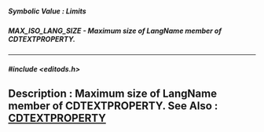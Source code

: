 ##### Symbolic Value : Limits
##### MAX_ISO_LANG_SIZE - Maximum size of LangName member of CDTEXTPROPERTY.
---
##### #include <editods.h>
**Description :**
Maximum size of LangName member of CDTEXTPROPERTY.
**See Also :**
[CDTEXTPROPERTY](D:/md_files/CDTEXTPROPERTY.md)
---
